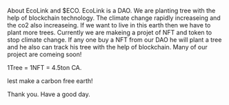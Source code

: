About EcoLink and $ECO.
EcoLink is a DAO. We are planting tree with the help of blockchain technology. The climate change rapidly increaseing and the co2 also increaseing. If we want to live in this earth then we have to plant more trees. Currently we are makeing a projet of NFT and token to stop climate change. If any one buy a NFT from our DAO he will plant a tree and he also can track his tree with the help of blockchain. Many of our project are comeing soon! 

1Tree = 1NFT = 4.5ton CA.

lest make a carbon free earth!

Thank you.
Have a good day.
